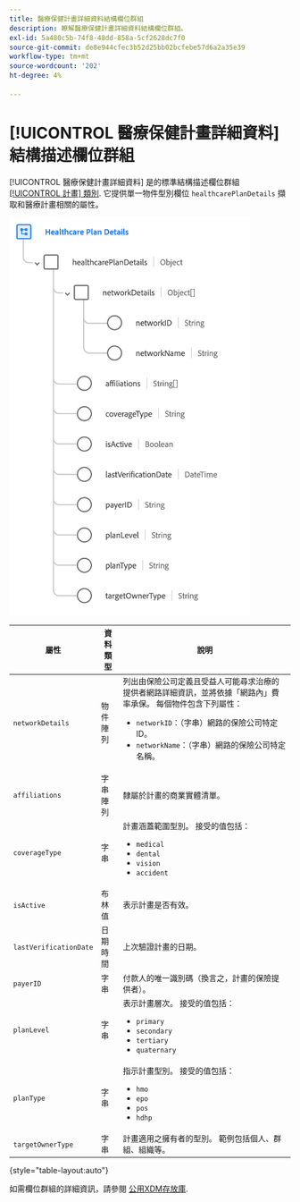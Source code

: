 ```yaml
---
title: 醫療保健計畫詳細資料結構欄位群組
description: 瞭解醫療保健計畫詳細資料結構欄位群組。
exl-id: 5a480c5b-74f8-48dd-858a-5cf2628dc7f0
source-git-commit: de8e944cfec3b52d25bb02bcfebe57d6a2a35e39
workflow-type: tm+mt
source-wordcount: '202'
ht-degree: 4%

---
```


# [!UICONTROL 醫療保健計畫詳細資料] 結構描述欄位群組

[!UICONTROL 醫療保健計畫詳細資料] 是的標準結構描述欄位群組 [[!UICONTROL 計畫] 類別](../../classes/plan.md). 它提供單一物件型別欄位 `healthcarePlanDetails` 擷取和醫療計畫相關的屬性。

![](../../images/field-groups/plan/healthcare-plan-details.png)

| 屬性 | 資料類型 | 說明 |
| --- | --- | --- |
| `networkDetails` | 物件陣列 | 列出由保險公司定義且受益人可能尋求治療的提供者網路詳細資訊，並將依據「網路內」費率承保。 每個物件包含下列屬性： <ul><li>`networkID`：（字串）網路的保險公司特定ID。</li><li>`networkName`：（字串）網路的保險公司特定名稱。</li></ul> |
| `affiliations` | 字串陣列 | 隸屬於計畫的商業實體清單。 |
| `coverageType` | 字串 | 計畫涵蓋範圍型別。 接受的值包括：<ul><li>`medical`</li><li>`dental`</li><li>`vision`</li><li>`accident`</li></ul> |
| `isActive` | 布林值 | 表示計畫是否有效。 |
| `lastVerificationDate` | 日期時間 | 上次驗證計畫的日期。 |
| `payerID` | 字串 | 付款人的唯一識別碼（換言之，計畫的保險提供者）。 |
| `planLevel` | 字串 | 表示計畫層次。 接受的值包括：<ul><li>`primary`</li><li>`secondary`</li><li>`tertiary`</li><li>`quaternary`</li></ul> |
| `planType` | 字串 | 指示計畫型別。 接受的值包括：<ul><li>`hmo`</li><li>`epo`</li><li>`pos`</li><li>`hdhp`</li></ul> |
| `targetOwnerType` | 字串 | 計畫適用之擁有者的型別。 範例包括個人、群組、組織等。 |

{style="table-layout:auto"}

如需欄位群組的詳細資訊，請參閱 [公用XDM存放庫](https://github.com/adobe/xdm/blob/master/docs/reference/fieldgroups/plan/healthcare-plan-details.schema.json).
